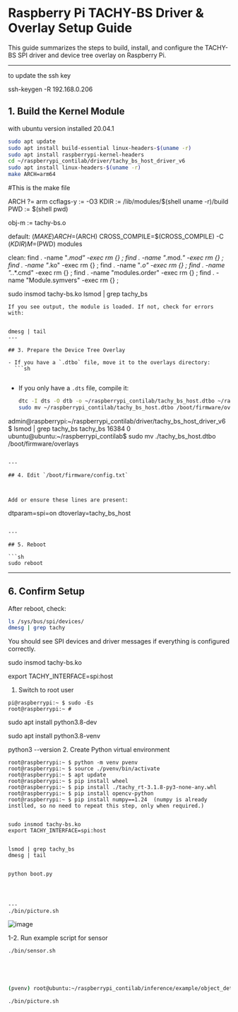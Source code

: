 # Raspberry Pi TACHY-BS Driver & Overlay Setup Guide

This guide summarizes the steps to build, install, and configure the TACHY-BS SPI driver and device tree overlay on Raspberry Pi.

---
to update the ssh key

ssh-keygen -R 192.168.0.206



## 1. Build the Kernel Module
with ubuntu version installed 20.04.1 

```sh
sudo apt update
sudo apt install build-essential linux-headers-$(uname -r)
sudo apt install raspberrypi-kernel-headers
cd ~/raspberrypi_contilab/driver/tachy_bs_host_driver_v6
sudo apt install linux-headers-$(uname -r)
make ARCH=arm64
```

#This is the make file

ARCH ?= arm
ccflags-y := -O3
KDIR := /lib/modules/$(shell uname -r)/build
PWD := $(shell pwd)

obj-m := tachy-bs.o

default:
	$(MAKE) ARCH=$(ARCH) CROSS_COMPILE=$(CROSS_COMPILE) -C $(KDIR) M=$(PWD) modules

clean:
	find . -name "*.mod" -exec rm {} \;
	find . -name "*.mod.*" -exec rm {} \;
	find . -name "*.ko" -exec rm {} \;
	find . -name "*.o" -exec rm {} \;
	find . -name ".*.*.cmd" -exec rm {} \;
	find . -name "modules.order" -exec rm {} \;
	find . -name "Module.symvers" -exec rm {} \;



sudo insmod tachy-bs.ko
lsmod | grep tachy_bs

```
If you see output, the module is loaded. If not, check for errors with:


dmesg | tail
---

## 3. Prepare the Device Tree Overlay

- If you have a `.dtbo` file, move it to the overlays directory:
  ```sh


  ```
- If you only have a `.dts` file, compile it:
  ```sh
  dtc -I dts -O dtb -o ~/raspberrypi_contilab/tachy_bs_host.dtbo ~/raspberrypi_contilab/tachy_bs_host.dts
  sudo mv ~/raspberrypi_contilab/tachy_bs_host.dtbo /boot/firmware/overlays/

admin@raspberrypi:~/raspberrypi_contilab/driver/tachy_bs_host_driver_v6 $ lsmod | grep tachy_bs
tachy_bs               16384  0
ubuntu@ubuntu:~/raspberrypi_contilab$ sudo mv ./tachy_bs_host.dtbo /boot/firmware/overlays
  ```

---

## 4. Edit `/boot/firmware/config.txt`



Add or ensure these lines are present:
```
dtparam=spi=on
dtoverlay=tachy_bs_host
```

---

## 5. Reboot

```sh
sudo reboot
```

---

## 6. Confirm Setup

After reboot, check:

```sh
ls /sys/bus/spi/devices/
dmesg | grep tachy
```

You should see SPI devices and driver messages if everything is configured correctly.


sudo insmod tachy-bs.ko

export TACHY_INTERFACE=spi:host

1. Switch to root user
```
pi@raspberrypi:~ $ sudo -Es
root@raspberrypi:~ #
```
sudo apt install python3.8-dev

sudo apt install python3.8-venv

python3 --version
2. Create Python virtual environment

```
root@raspberrypi:~ $ python -m venv pvenv
root@raspberrypi:~ $ source ./pvenv/bin/activate
root@raspberrypi:~ $ apt update
root@raspberrypi:~ $ pip install wheel
root@raspberrypi:~ $ pip install ./tachy_rt-3.1.8-py3-none-any.whl
root@raspberrypi:~ $ pip install opencv-python
root@raspberrypi:~ $ pip install numpy==1.24  (numpy is already instlled, so no need to repeat this step, only when required.)


sudo insmod tachy-bs.ko
export TACHY_INTERFACE=spi:host


lsmod | grep tachy_bs
dmesg | tail


python boot.py




---
./bin/picture.sh
```
![image](./result_picture.png)

1-2. Run example script for sensor <br>
``` bash
./bin/sensor.sh





(pvenv) root@ubuntu:~/raspberrypi_contilab/inference/example/object_detection_yolo_coco-80cls# 

./bin/picture.sh
